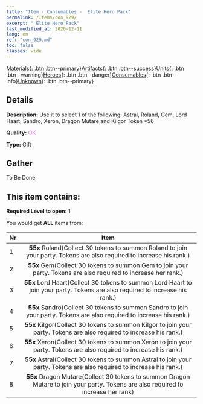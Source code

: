 ```yaml
---
title: "Item - Consumables -  Elite Hero Pack"
permalink: /Items/con_929/
excerpt: " Elite Hero Pack"
last_modified_at: 2020-12-11
lang: en
ref: "con_929.md"
toc: false
classes: wide
---
```

 [Materials](/Items/){: .btn .btn--primary}[Artifacts](/Items/Artifacts/){: .btn .btn--success}[Units](/Items/Units/){: .btn .btn--warning}[Heroes](/Items/Heroes/){: .btn .btn--danger}[Consumables](/Items/Consumables/){: .btn .btn--info}[Unknown](/Items/Unknown/){: .btn .btn--primary}

## Details
 **Description:** Use it to select 1 of the following: Astral, Roland, Gem, Lord Haart, Sandro, Xeron, Dragon Mutare and Kilgor Token *56

 **Quality:** <span style="color: #DA70D6">OK</span>

 **Type:** Gift

## Gather

  To Be Done

## This item contains:

 **Required Level to open:** 1

 You would get **ALL** items  from:

  | Nr |      Item    |
  |:---|:------------:|
  | 1 |  **55x** Roland(Collect 30 tokens to summon Roland to join your party. Tokens are also required to increase his rank.) | 
  | 2 |  **55x** Gem(Collect 30 tokens to summon Gem to join your party. Tokens are also required to increase her rank.) | 
  | 3 |  **55x** Lord Haart(Collect 30 tokens to summon Lord Haart to join your party. Tokens are also required to increase his rank.) | 
  | 4 |  **55x** Sandro(Collect 30 tokens to summon Sandro to join your party. Tokens are also required to increase his rank.) | 
  | 5 |  **55x** Kilgor(Collect 30 tokens to summon Kilgor to join your party. Tokens are also required to increase his rank.) | 
  | 6 |  **55x** Xeron(Collect 30 tokens to summon Xeron to join your party. Tokens are also required to increase his rank.) | 
  | 7 |  **55x** Astral(Collect 30 tokens to summon Astral to join your party. Tokens are also required to increase his rank.) | 
  | 8 |  **55x** Dragon Mutare(Collect 30 tokens to summon Dragon Mutare to join your party. Tokens are also required to increase her rank) | 
